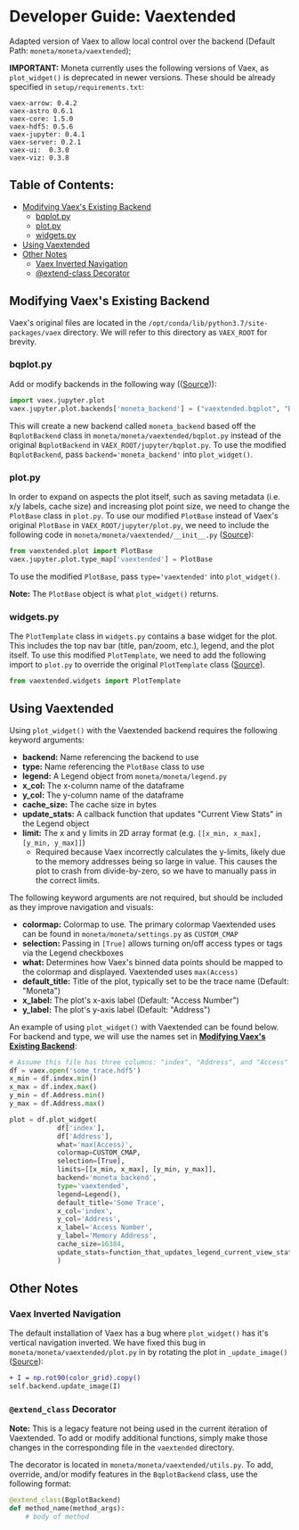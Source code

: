 # Developer Guide: Vaextended

Adapted version of Vaex to allow local control over the backend (Default Path: `moneta/moneta/vaextended`);

**IMPORTANT:** Moneta currently uses the following versions of Vaex, as `plot_widget()` is deprecated in newer versions. These should be already specified in `setup/requirements.txt`:
```
vaex-arrow: 0.4.2
vaex-astro 0.6.1
vaex-core: 1.5.0
vaex-hdf5: 0.5.6
vaex-jupyter: 0.4.1
vaex-server: 0.2.1
vaex-ui:  0.3.0
vaex-viz: 0.3.8
```

## Table of Contents:
 * [Modifying Vaex's Existing Backend](#modifying-vaexs-existing-backend)
    * [bqplot.py](#bqplotpy)
    * [plot.py](#plotpy)
    * [widgets.py](#widgetspy)
 * [Using Vaextended](#using-vaextended)
 * [Other Notes](#other-notes)
     * [Vaex Inverted Navigation](#vaex-inverted-navigation)
     * [@extend-class Decorator](#extend_class-decorator)

## Modifying Vaex's Existing Backend

Vaex's original files are located in the `/opt/conda/lib/python3.7/site-packages/vaex` directory. We will refer to this directory as `VAEX_ROOT` for brevity.

### bqplot.py

Add or modify backends in the following way (([Source](https://github.com/NVSL/CSE141pp-Tool-Moneta/blob/master/moneta/moneta/view.py#L16))):

```python
import vaex.jupyter.plot
vaex.jupyter.plot.backends['moneta_backend'] = ("vaextended.bqplot", "BqplotBackend")
```

This will create a new backend called `moneta_backend` based off the `BqplotBackend` class in `moneta/moneta/vaextended/bqplot.py` instead of the original `BqplotBackend` in  `VAEX_ROOT/jupyter/bqplot.py`. To use the modified `BqplotBackend`, pass `backend='moneta_backend'` into `plot_widget()`.

### plot.py

In order to expand on aspects the plot itself, such as saving metadata (i.e. x/y labels, cache size) and increasing plot point size, we need to change the `PlotBase` class in `plot.py`. To use our modified `PlotBase` instead of Vaex's original `PlotBase` in `VAEX_ROOT/jupyter/plot.py`, we need to include the following code in `moneta/moneta/vaextended/__init__.py` ([Source](https://github.com/NVSL/CSE141pp-Tool-Moneta/blob/master/moneta/moneta/vaextended/__init__.py#L3)):

```python
from vaextended.plot import PlotBase
vaex.jupyter.plot.type_map['vaextended'] = PlotBase
```
To use the modified `PlotBase`, pass `type='vaextended'` into `plot_widget()`. 

**Note:** The `PlotBase` object is what `plot_widget()` returns.


### widgets.py

The `PlotTemplate` class in `widgets.py` contains a base widget for the plot. This includes the top nav bar (title, pan/zoom, etc.), legend, and the plot itself. To use this modified `PlotTemplate`, we need to add the following import to `plot.py` to override the original `PlotTemplate` class ([Source](https://github.com/NVSL/CSE141pp-Tool-Moneta/blob/master/moneta/moneta/vaextended/plot.py#L6)).

```python
from vaextended.widgets import PlotTemplate
```

## Using Vaextended

Using `plot_widget()` with the Vaextended backend requires the following keyword arguments:
 - **backend:** Name referencing the backend to use
 - **type:** Name referencing the `PlotBase` class to use
 - **legend:** A Legend object from `moneta/moneta/legend.py`
 - **x_col:** The x-column name of the dataframe
 - **y_col:** The y-column name of the dataframe
 - **cache_size:** The cache size in bytes
 - **update_stats:** A callback function that updates "Current View Stats" in the Legend object
 - **limit:** The x and y limits in 2D array format (e.g. `[[x_min, x_max], [y_min, y_max]]`) 
    - Required because Vaex incorrectly calculates the y-limits, likely due to the memory addresses being so large in value. This causes the plot to crash from divide-by-zero, so we have to manually pass in the correct limits.


 The following keyword arguments are not required, but should be included as they improve navigation and visuals:
 - **colormap:** Colormap to use. The primary colormap Vaextended uses can be found in `moneta/moneta/settings.py` as `CUSTOM_CMAP`
 - **selection:** Passing in `[True]` allows turning on/off access types or tags via the Legend checkboxes
 - **what:** Determines how Vaex's binned data points should be mapped to the colormap and displayed. Vaextended uses `max(Access)`
 - **default_title:** Title of the plot, typically set to be the trace name (Default: "Moneta")
 - **x_label:** The plot's x-axis label (Default: "Access Number")
 - **y_label:** The plot's y-axis label (Default: "Address")

An example of using `plot_widget()` with Vaextended can be found below. For backend and type, we will use the names set in [**Modifying Vaex's Existing Backend**](#modifying-vaexs-existing-backend):

```python
# Assume this file has three columns: "index", "Address", and "Access"
df = vaex.open('some_trace.hdf5') 
x_min = df.index.min()
x_max = df.index.max()
y_min = df.Address.min()
y_max = df.Address.max()

plot = df.plot_widget(
            df['index'],
            df['Address'],
            what='max(Access)',
            colormap=CUSTOM_CMAP, 
            selection=[True], 
            limits=[[x_min, x_max], [y_min, y_max]],
            backend='moneta_backend', 
            type='vaextended', 
            legend=Legend(),
            default_title='Some Trace', 
            x_col='index', 
            y_col='Address', 
            x_label='Access Number', 
            y_label='Memory Address', 
            cache_size=16384,
            update_stats=function_that_updates_legend_current_view_stats
            )
```



## Other Notes

### Vaex Inverted Navigation

The default installation of Vaex has a bug where `plot_widget()` has it's vertical navigation inverted. We have fixed this bug in `moneta/moneta/vaextended/plot.py` in by rotating the plot in `_update_image()` ([Source](https://github.com/NVSL/CSE141pp-Tool-Moneta/blob/master/moneta/moneta/vaextended/plot.py#L303)):
```diff
+ I = np.rot90(color_grid).copy()
self.backend.update_image(I)
```


### `@extend_class` Decorator

**Note:** This is a legacy feature not being used in the current iteration of Vaextended. To add or modify additional functions, simply make those changes in the corresponding file in the `vaextended` directory.

The decorator is located in `moneta/moneta/vaextended/utils.py`. To add, override, and/or modify features in the `BqplotBackend` class, use the following format:

```python
@extend_class(BqplotBackend)
def method_name(method_args):
    # body of method
```
